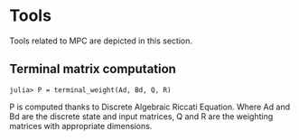 # Tools

Tools related to MPC are depicted in this section.

## Terminal matrix computation

```
julia> P = terminal_weight(Ad, Bd, Q, R)

```
P is computed thanks to Discrete Algebraic Riccati Equation. Where Ad and Bd are the discrete state and input matrices, Q and R are the weighting matrices with appropriate dimensions.



